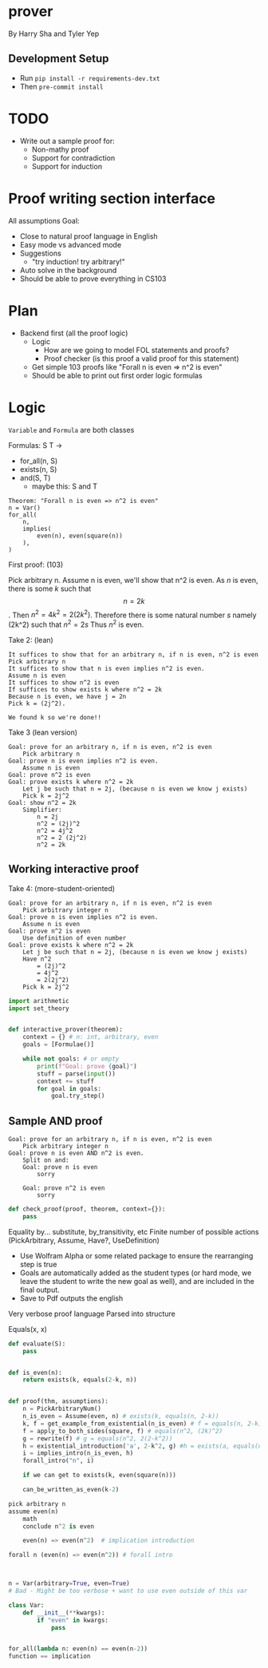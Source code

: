 # prover

By Harry Sha and Tyler Yep

## Development Setup
- Run `pip install -r requirements-dev.txt`
- Then `pre-commit install`

# TODO

- Write out a sample proof for:
  - Non-mathy proof
  - Support for contradiction
  - Support for induction

# Proof writing section interface

All assumptions
Goal:

- Close to natural proof language in English
- Easy mode vs advanced mode
- Suggestions
  - "try induction! try arbitrary!"
- Auto solve in the background
- Should be able to prove everything in CS103

# Plan

- Backend first (all the proof logic)
  - Logic
    - How are we going to model FOL statements and proofs?
    - Proof checker (is this proof a valid proof for this statement)
  - Get simple 103 proofs like "Forall n is even => n^2 is even"
  - Should be able to print out first order logic formulas

# Logic

`Variable` and `Formula` are both classes

Formulas:
S T ->

- for_all(n, S)
- exists(n, S)
- and(S, T)
  - maybe this: S and T

```
Theorem: "Forall n is even => n^2 is even"
n = Var()
for_all(
    n,
    implies(
        even(n), even(square(n))
    ),
)
```

First proof: (103)

Pick arbitrary n. Assume n is even, we'll show that n^2 is even.
As $n$ is even, there is some $k$ such that $$n = 2k$$. Then $n^2 = 4k^2 = 2(2k^2)$.
Therefore there is some natural number $s$ namely (2k^2) such that $n^2 = 2s$
Thus $n^2$ is even.

Take 2: (lean)

```
It suffices to show that for an arbitrary n, if n is even, n^2 is even
Pick arbitrary n
It suffices to show that n is even implies n^2 is even.
Assume n is even
It suffices to show n^2 is even
If suffices to show exists k where n^2 = 2k
Because n is even, we have j = 2n
Pick k = (2j^2).

We found k so we're done!!
```

Take 3 (lean version)

```
Goal: prove for an arbitrary n, if n is even, n^2 is even
    Pick arbitrary n
Goal: prove n is even implies n^2 is even.
    Assume n is even
Goal: prove n^2 is even
Goal: prove exists k where n^2 = 2k
    Let j be such that n = 2j, (because n is even we know j exists)
    Pick k = 2j^2
Goal: show n^2 = 2k
    Simplifier:
        n = 2j
        n^2 = (2j)^2
        n^2 = 4j^2
        n^2 = 2 (2j^2)
        n^2 = 2k
```

## Working interactive proof

Take 4: (more-student-oriented)

```
Goal: prove for an arbitrary n, if n is even, n^2 is even
    Pick arbitrary integer n
Goal: prove n is even implies n^2 is even.
    Assume n is even
Goal: prove n^2 is even
    Use definition of even number
Goal: prove exists k where n^2 = 2k
    Let j be such that n = 2j, (because n is even we know j exists)
    Have n^2
        = (2j)^2
        = 4j^2
        = 2(2j^2)
    Pick k = 2j^2
```

```python
import arithmetic
import set_theory


def interactive_prover(theorem):
    context = {} # n: int, arbitrary, even
    goals = [Formulae()]

    while not goals: # or empty
        print(f"Goal: prove {goal}")
        stuff = parse(input())
        context += stuff
        for goal in goals:
            goal.try_step()

```

## Sample AND proof

```
Goal: prove for an arbitrary n, if n is even, n^2 is even
    Pick arbitrary integer n
Goal: prove n is even AND n^2 is even.
    Split on and:
    Goal: prove n is even
        sorry

    Goal: prove n^2 is even
        sorry
```

```python
def check_proof(proof, theorem, context={}):
    pass
```

Equality by... substitute, by_transitivity, etc
Finite number of possible actions (PickArbitrary, Assume, Have?, UseDefinition)

- Use Wolfram Alpha or some related package to ensure the rearranging step is true
- Goals are automatically added as the student types (or hard mode, we leave the student to write the new goal as well), and are included in the final output.
- Save to Pdf outputs the english

Very verbose proof language
Parsed into structure

Equals(x, x)

```python
def evaluate(S):
    pass


def is_even(n):
    return exists(k, equals(2-k, n))


def proof(thm, assumptions):
    n = PickArbitraryNum()
    n_is_even = Assume(even, n) # exists(k, equals(n, 2-k))
    k, f = get_example_from_existential(n_is_even) # f = equals(n, 2-k)
    f = apply_to_both_sides(square, f) # equals(n^2, (2k)^2)
    g = rewrite(f) # g = equals(n^2, 2(2-k^2))
    h = existential_introduction('a', 2-k^2, g) #h = exists(a, equals(n^2, a))
    i = implies_intro(n_is_even, h)
    forall_intro("n", i)

    if we can get to exists(k, even(square(n)))

    can_be_written_as_even(k-2)

pick arbitrary n
assume even(n)
    math
    conclude n^2 is even

    even(n) => even(n^2)  # implication introduction

forall n (even(n) => even(n^2)) # forall intro



n = Var(arbitrary=True, even=True)
# Bad - Might be too verbose + want to use even outside of this var
```

```python
class Var:
    def __init__(**kwargs):
        if "even" in kwargs:
            pass


for_all(lambda n: even(n) == even(n-2))
function == implication
```
